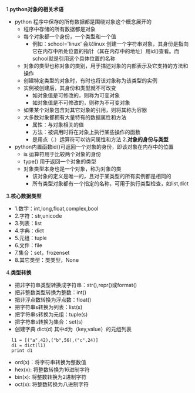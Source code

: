 1.**python对象的相关术语**
- python 程序中保存的所有数据都是围绕对象这个概念展开的
	- 程序中存储的所有数据都是对象
	- 每个对象都一个身份，一个类型和一个值
	  - 例如：school='linux' 会以linux 创建一个字符串对象，其身份是指向它在内存中所处位置的指针（其在内存中的地址）用id()查看。而school就是引用这个具体位置的名称
	- 对象的类型也称对象的类别，用于描述对象的内部表示及它支持的方法和操作
	- 创建特定类型的对象时，有时也将该对象称为该类型的实例
	- 实例被创建后，其身份和类型就不可改变
	  - 如对象值是可修改的，则称为可变对象
	  - 如对象值是不可修改的，则称为不可变对象
	- 如果某个对象包含对其它对象的引用，则将其称为容器
	- 大多数对象都拥有大量特有的数据属性和方法
	  - 属性：与对象相关的值
	  - 方法：被调用时将在对象上执行某些操作的函数
	  - 是用点（.）运算符可以访问属性和方法
2.**对象的身份与类型**
- python内置函数id()可返回一个对象的身份，即该对象在内存中的位置
	- is 运算符用于比较两个对象的身份
	- type() 用于返回一个对象的类型
	- 对象类型本身也是一个对象，称为对象的类
	  - 该对象的定义是唯一的，且对于某类型的所有实例都是相同的
	  - 所有类型对象都有一个指定的名称，可用于执行类型检查，如list,dict
	  
3.**核心数据类型**
-   1.数字：int,long,float,complex,bool
-   2.字符：str,unicode
-   3.列表：list
-   4.字典：dict
-   5.元组：tuple
-   6.文件：file 
-   7.集合：set，frozenset
-   8.其它类型：类类型，None

4.**类型转换**
- 把非字符串类型转换成字符串：str(),repr()或format()
- 把非整数类型转换为整数：int()
- 把非浮点数转换为浮点数：float()
- 把字符串s转换为列表：list(s)
- 把字符串s转换为元组：tuple(s)
- 把字符串s转换为集合：set(s)
- 创建字典 dict(d) 其中d为（key,value）的元组列表
```
  l1 = [("a",42),("b",56),("c",24)]
  d1 = dict(l1)
  print d1
```  
- ord(x)：将字符串转换为整数值
- hex(x): 将整数转换为16进制字符
- bin(x): 将整数转换为2进制字符
- oct(x): 将整数转换为八进制字符

